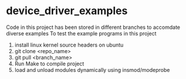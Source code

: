 # device_driver_examples
Code in this project has been stored in different branches to accomdate diverse examples
To test the example programs in this project 
1) install linux kernel source headers on ubuntu
2) git clone <repo_name>
3) git pull <branch_name>
4) Run Make to compile project
5) load and unload modules dynamically using insmod/modeprobe

